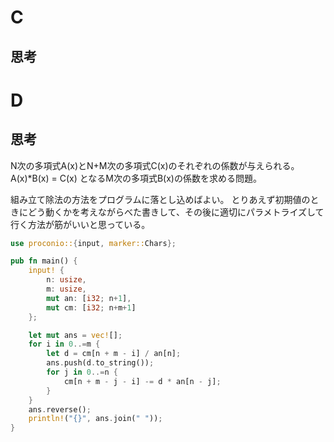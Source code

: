 # C
## 思考

# D
## 思考
N次の多項式A(x)とN+M次の多項式C(x)のそれぞれの係数が与えられる。
A(x)*B(x) = C(x) となるM次の多項式B(x)の係数を求める問題。

組み立て除法の方法をプログラムに落とし込めばよい。
とりあえず初期値のときにどう動くかを考えながらべた書きして、その後に適切にパラメトライズして行く方法が筋がいいと思っている。

```rust
use proconio::{input, marker::Chars};

pub fn main() {
    input! {
        n: usize,
        m: usize,
        mut an: [i32; n+1],
        mut cm: [i32; n+m+1]
    };

    let mut ans = vec![];
    for i in 0..=m {
        let d = cm[n + m - i] / an[n];
        ans.push(d.to_string());
        for j in 0..=n {
            cm[n + m - j - i] -= d * an[n - j];
        }
    }
    ans.reverse();
    println!("{}", ans.join(" "));
}

```